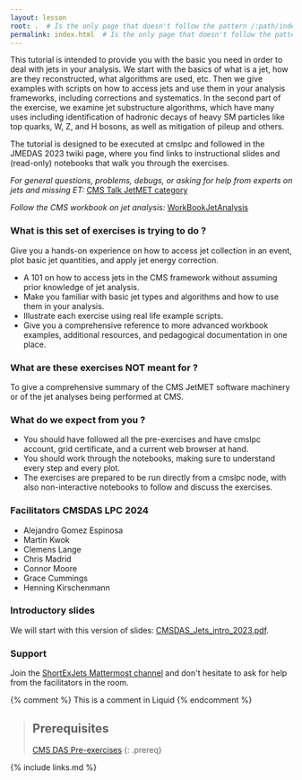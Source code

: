 ```yaml
---
layout: lesson
root: .  # Is the only page that doesn't follow the pattern /:path/index.html
permalink: index.html  # Is the only page that doesn't follow the pattern /:path/index.html
---
```


This tutorial is intended to provide you with the basic you need in order to deal with jets in your analysis. We start with the basics of what is a jet, how are they reconstructed, what algorithms are used, etc. Then we give examples with scripts on how to access jets and use them in your analysis frameworks, including corrections and systematics. In the second part of the exercise, we examine jet substructure algorithms, which have many uses including identification of hadronic decays of heavy SM particles like top quarks, W, Z, and H bosons, as well as mitigation of pileup and others.

The tutorial is designed to be executed at cmslpc and followed in the JMEDAS 2023 twiki page, where you find links to instructional slides and (read-only) notebooks that walk you through the exercises.

_For general questions, problems, debugs, or asking for help from experts on jets and missing ET:_ [CMS Talk JetMET category](https://cms-talk.web.cern.ch/c/pog/jetmet/51)

_Follow the CMS workbook on jet analysis:_  [WorkBookJetAnalysis](https://twiki.cern.ch/twiki/bin/view/CMSPublic/WorkBookJetAnalysis)

### What is this set of exercises is trying to do ?

Give you a hands-on experience on how to access jet collection in an event, plot basic jet quantities, and apply jet energy correction.

 * A 101 on how to access jets in the CMS framework without assuming prior knowledge of jet analysis.
 * Make you familiar with basic jet types and algorithms and how to use them in your analysis.
 * Illustrate each exercise using real life example scripts.
 * Give you a comprehensive reference to more advanced workbook examples, additional resources, and pedagogical documentation in one place.

### What are these exercises NOT meant for ?

To give a comprehensive summary of the CMS JetMET software machinery or of the jet analyses being performed at CMS.

### What do we expect from you ?

 * You should have followed all the pre-exercises and have cmslpc account, grid certificate, and a current web browser at hand.
 * You should work through the notebooks, making sure to understand every step and every plot.
 * The exercises are prepared to be run directly from a cmslpc node, with also non-interactive notebooks to follow and discuss the exercises.

### Facilitators CMSDAS LPC 2024

 * Alejandro Gomez Espinosa	
 * Martin Kwok	
 * Clemens Lange	
 * Chris Madrid	
 * Connor Moore	
 * Grace Cummings	
 * Henning Kirschenmann

### Introductory slides

We will start with this version of slides: [CMSDAS_Jets_intro_2023.pdf]().


### Support

Join the [ShortExJets Mattermost channel](https://mattermost.web.cern.ch/cmsdaslpc2024/channels/shortexjets) and don't hesitate to ask for help from the facilitators in the room.


<!-- this is an html comment -->
{% comment %} This is a comment in Liquid {% endcomment %}

> ## Prerequisites
>
> [CMS DAS Pre-exercises](https://fnallpc.github.io/cms-das-pre-exercises/) 
{: .prereq}

{% include links.md %}
